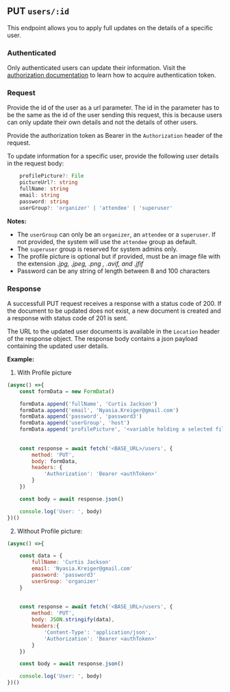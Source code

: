 ## PUT `users/:id`

This endpoint allows you to apply full updates on the details of a specific user.

### Authenticated

Only authenticated users can update their information. Visit the [authorization documentation](../../../authentication/authentication.md) to learn how to acquire authentication token.


### Request

Provide the id of the user as a url parameter. The id in the parameter has to be the same as the id of the user sending this request, this is because users can only update their own details and not the details of other users.

Provide the authorization token as Bearer in the `Authorization` header of the request.

To update information for a specific user, provide the following user details in the request body:

```typescript
    profilePicture?: File 
    pictureUrl?: string
    fullName: string
    email: string
    password: string 
    userGroup?: 'organizer' | 'attendee' | 'superuser'
```

**Notes:**
- The `userGroup` can only be an `organizer`, an `attendee` or a `superuser`. If not provided, the system will use the `attendee` group as default.
- The `superuser` group is reserved for system admins only.
- The profile picture is optional but if provided, must be an image file with the extension *.jpg, .jpeg, .png , .avif, and .jfif*
- Password can be any string of length between 8 and 100 characters

### Response

A successfull PUT request receives a response with a status code of 200. If the document to be updated does not exist, a new document is created and a response with status code of 201 is sent. 

The URL to the updated user documents is available in the `Location` header of the response object. The response body contains a json payload containing the updated user details.

**Example:**

1. With Profile picture

```javascript
(async() =>{
    const formData = new FormData()

    formData.append('fullName', 'Curtis Jackson')
    formData.append('email', 'Nyasia.Kreiger@gmail.com')
    formData.append('password', 'password3')
    formData.append('userGroup', 'host')
    formData.append('profilePicture', '<variable holding a selected file>')
    
    
    const response = await fetch('<BASE_URL>/users', {
        method: 'PUT',
        body: formData,
        headers: {
            'Authorization': 'Bearer <authToken>'
        }
    })

    const body = await response.json()

    console.log('User: ', body)
})()
```

2. Without Profile picture:

```javascript
(async() =>{

    const data = {
        fullName: 'Curtis Jackson'
        email: 'Nyasia.Kreiger@gmail.com'
        password: 'password3'
        userGroup: 'organizer'
    }
    
    
    const response = await fetch('<BASE_URL>/users', {
        method: 'PUT',
        body: JSON.stringify(data),
        headers:{
            'Content-Type': 'application/json',
            'Authorization': 'Bearer <authToken>'
        }
    })

    const body = await response.json()

    console.log('User: ', body)
})()
```